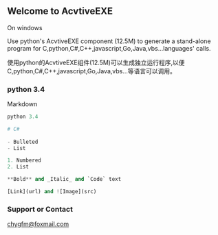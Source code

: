 ## Welcome to AcvtiveEXE
 On windows
 
Use python's AcvtiveEXE component (12.5M) to generate a stand-alone program for C,python,C#,C++,javascript,Go,Java,vbs...languages' calls.

使用python的AcvtiveEXE组件(12.5M)可以生成独立运行程序,以便C,python,C#,C++,javascript,Go,Java,vbs...等语言可以调用。
 
### python 3.4

Markdown  
```python 3.4
python 3.4

# C#
 
- Bulleted
- List

1. Numbered
2. List

**Bold** and _Italic_ and `Code` text

[Link](url) and ![Image](src)
```

 
###  

 
### Support or Contact
chygfm@foxmail.com
 
